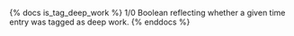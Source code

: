 {% docs is_tag_deep_work %} 1/0 Boolean reflecting whether a given time entry was tagged as deep work. {% enddocs %}